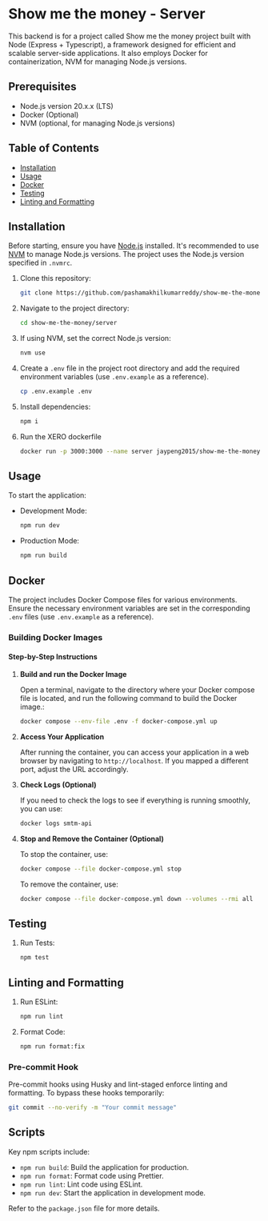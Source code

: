 # Show me the money - Server

This backend is for a project called Show me the money project built with Node (Express + Typescript), a framework designed for efficient and scalable server-side applications. It also employs Docker for containerization, NVM for managing Node.js versions.

## Prerequisites

-   Node.js version 20.x.x (LTS)
-   Docker (Optional)
-   NVM (optional, for managing Node.js versions)

## Table of Contents

-   [Installation](#installation)
-   [Usage](#usage)
-   [Docker](#docker)
-   [Testing](#testing)
-   [Linting and Formatting](#linting-and-formatting)

## Installation

Before starting, ensure you have [Node.js](https://nodejs.org/) installed. It's recommended to use [NVM](https://github.com/nvm-sh/nvm) to manage Node.js versions. The project uses the Node.js version specified in `.nvmrc`.

1. Clone this repository:

    ```bash
    git clone https://github.com/pashamakhilkumarreddy/show-me-the-money.git
    ```

2. Navigate to the project directory:

    ```bash
    cd show-me-the-money/server
    ```

3. If using NVM, set the correct Node.js version:

    ```bash
    nvm use
    ```

4. Create a `.env` file in the project root directory and add the required environment variables (use `.env.example` as a reference).

    ```bash
    cp .env.example .env
    ```

5. Install dependencies:

    ```bash
    npm i
    ```

6. Run the XERO dockerfile

    ```bash
    docker run -p 3000:3000 --name server jaypeng2015/show-me-the-money
    ```

## Usage

To start the application:

-   Development Mode:

    ```bash
    npm run dev
    ```

-   Production Mode:

    ```bash
    npm run build
    ```

## Docker

The project includes Docker Compose files for various environments. Ensure the necessary environment variables are set in the corresponding `.env` files (use `.env.example` as a reference).

### Building Docker Images

#### Step-by-Step Instructions

1. **Build and run the Docker Image**

    Open a terminal, navigate to the directory where your Docker compose file is located, and run the following command to build the Docker image.:

    ```bash
    docker compose --env-file .env -f docker-compose.yml up
    ```

2. **Access Your Application**

    After running the container, you can access your application in a web browser by navigating to `http://localhost`. If you mapped a different port, adjust the URL accordingly.

4. **Check Logs (Optional)**

    If you need to check the logs to see if everything is running smoothly, you can use:

    ```bash
    docker logs smtm-api
    ```

5. **Stop and Remove the Container (Optional)**

    To stop the container, use:

    ```bash
    docker compose --file docker-compose.yml stop
    ```

    To remove the container, use:

    ```bash
    docker compose --file docker-compose.yml down --volumes --rmi all
    ```

## Testing

1. Run Tests:

    ```bash
    npm test
    ```

## Linting and Formatting

1. Run ESLint:

    ```bash
    npm run lint
    ```

2. Format Code:

    ```bash
    npm run format:fix
    ```

### Pre-commit Hook

Pre-commit hooks using Husky and lint-staged enforce linting and formatting. To bypass these hooks temporarily:

```bash
git commit --no-verify -m "Your commit message"
```

## Scripts

Key npm scripts include:

-   `npm run build`: Build the application for production.
-   `npm run format`: Format code using Prettier.
-   `npm run lint`: Lint code using ESLint.
-   `npm run dev`: Start the application in development mode.

Refer to the `package.json` file for more details.
